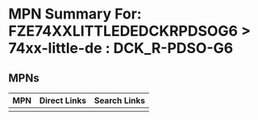 



# MPN Summary For: FZE74XXLITTLEDEDCKRPDSOG6 > 74xx-little-de : DCK_R-PDSO-G6

## MPNs
  

|MPN|Direct Links|Search Links|
| :--- | :--- | :--- |
||||
